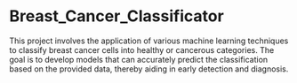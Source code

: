 # Breast_Cancer_Classificator
This project involves the application of various machine learning techniques to classify breast cancer cells into healthy or cancerous categories. The goal is to develop models that can accurately predict the classification based on the provided data, thereby aiding in early detection and diagnosis.
